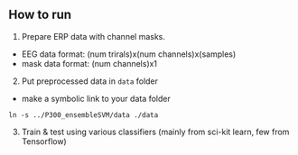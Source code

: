
## How to run
1. Prepare ERP data with channel masks.
  * EEG data format: (num trirals)x(num channels)x(samples)
  * mask data format: (num channels)x1
2. Put preprocessed data in `data` folder
  * make a symbolic link to your data folder
  ```
  ln -s ../P300_ensembleSVM/data ./data
  ```
3. Train & test using various classifiers (mainly from sci-kit learn, few from Tensorflow)

